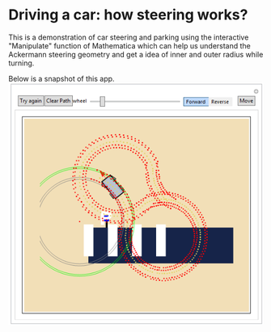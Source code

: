 # Driving a car: how steering works?
This is a demonstration of car steering and parking using the interactive "Manipulate" function of Mathematica which can help us understand the Ackermann steering geometry and get a idea of inner and outer radius while turning.

Below is a snapshot of this app.
![Snapshot](/snapshot.png)


